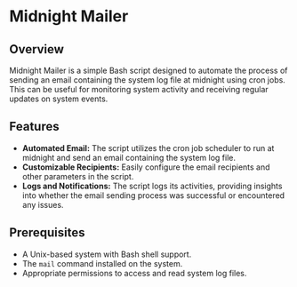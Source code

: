 # Midnight Mailer

## Overview

Midnight Mailer is a simple Bash script designed to automate the process of sending an email containing the system log file at midnight using cron jobs. This can be useful for monitoring system activity and receiving regular updates on system events.

## Features

- **Automated Email:** The script utilizes the cron job scheduler to run at midnight and send an email containing the system log file.
- **Customizable Recipients:** Easily configure the email recipients and other parameters in the script.
- **Logs and Notifications:** The script logs its activities, providing insights into whether the email sending process was successful or encountered any issues.

## Prerequisites

- A Unix-based system with Bash shell support.
- The `mail` command installed on the system.
- Appropriate permissions to access and read system log files.
